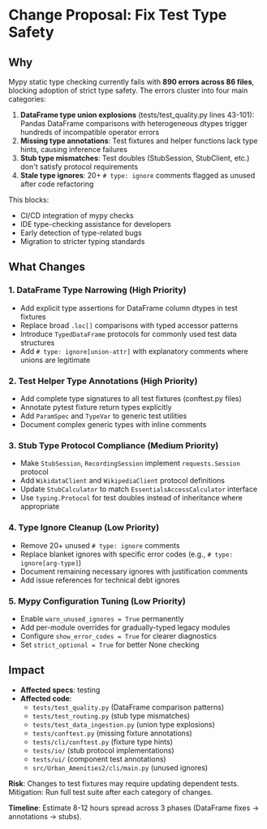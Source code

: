 # Change Proposal: Fix Test Type Safety

## Why

Mypy static type checking currently fails with **890 errors across 86 files**, blocking adoption of strict type safety. The errors cluster into four main categories:

1. **DataFrame type union explosions** (tests/test_quality.py lines 43-101): Pandas DataFrame comparisons with heterogeneous dtypes trigger hundreds of incompatible operator errors
2. **Missing type annotations**: Test fixtures and helper functions lack type hints, causing inference failures
3. **Stub type mismatches**: Test doubles (StubSession, StubClient, etc.) don't satisfy protocol requirements
4. **Stale type ignores**: 20+ `# type: ignore` comments flagged as unused after code refactoring

This blocks:

- CI/CD integration of mypy checks
- IDE type-checking assistance for developers
- Early detection of type-related bugs
- Migration to stricter typing standards

## What Changes

### 1. DataFrame Type Narrowing (High Priority)

- Add explicit type assertions for DataFrame column dtypes in test fixtures
- Replace broad `.loc[]` comparisons with typed accessor patterns
- Introduce `TypedDataFrame` protocols for commonly used test data structures
- Add `# type: ignore[union-attr]` with explanatory comments where unions are legitimate

### 2. Test Helper Type Annotations (High Priority)

- Add complete type signatures to all test fixtures (conftest.py files)
- Annotate pytest fixture return types explicitly
- Add `ParamSpec` and `TypeVar` to generic test utilities
- Document complex generic types with inline comments

### 3. Stub Type Protocol Compliance (Medium Priority)

- Make `StubSession`, `RecordingSession` implement `requests.Session` protocol
- Add `WikidataClient` and `WikipediaClient` protocol definitions
- Update `StubCalculator` to match `EssentialsAccessCalculator` interface
- Use `typing.Protocol` for test doubles instead of inheritance where appropriate

### 4. Type Ignore Cleanup (Low Priority)

- Remove 20+ unused `# type: ignore` comments
- Replace blanket ignores with specific error codes (e.g., `# type: ignore[arg-type]`)
- Document remaining necessary ignores with justification comments
- Add issue references for technical debt ignores

### 5. Mypy Configuration Tuning (Low Priority)

- Enable `warn_unused_ignores = True` permanently
- Add per-module overrides for gradually-typed legacy modules
- Configure `show_error_codes = True` for clearer diagnostics
- Set `strict_optional = True` for better None checking

## Impact

- **Affected specs**: testing
- **Affected code**:
  - `tests/test_quality.py` (DataFrame comparison patterns)
  - `tests/test_routing.py` (stub type mismatches)
  - `tests/test_data_ingestion.py` (union type explosions)
  - `tests/conftest.py` (missing fixture annotations)
  - `tests/cli/conftest.py` (fixture type hints)
  - `tests/io/` (stub protocol implementations)
  - `tests/ui/` (component test annotations)
  - `src/Urban_Amenities2/cli/main.py` (unused ignores)

**Risk**: Changes to test fixtures may require updating dependent tests. Mitigation: Run full test suite after each category of changes.

**Timeline**: Estimate 8-12 hours spread across 3 phases (DataFrame fixes → annotations → stubs).
